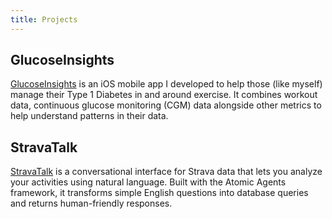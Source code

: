 ```yaml
---
title: Projects
---
```


## GlucoseInsights

[GlucoseInsights](https://www.glucoseinsights.com/) is an iOS mobile app I developed to help those (like myself) manage their Type 1 Diabetes in and around exercise. It combines workout data, continuous glucose monitoring (CGM) data alongside other metrics to help understand patterns in their data.

## StravaTalk

[StravaTalk](https://github.com/pwxn/StravaTalk) is a conversational interface for Strava data that lets you analyze your activities using natural language. Built with the Atomic Agents framework, it transforms simple English questions into database queries and returns human-friendly responses.
